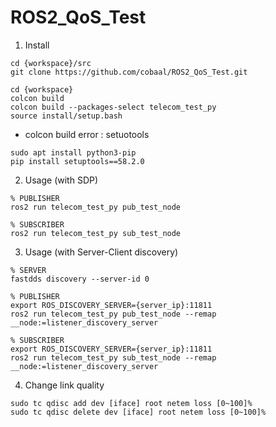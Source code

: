 # ROS2_QoS_Test
1. Install

~~~
cd {workspace}/src
git clone https://github.com/cobaal/ROS2_QoS_Test.git

cd {workspace}
colcon build
colcon build --packages-select telecom_test_py 
source install/setup.bash
~~~

- colcon build error : setuotools
~~~
sudo apt install python3-pip
pip install setuptools==58.2.0
~~~

2. Usage (with SDP)

~~~
% PUBLISHER
ros2 run telecom_test_py pub_test_node 

% SUBSCRIBER
ros2 run telecom_test_py sub_test_node 
~~~

3. Usage (with Server-Client discovery)
~~~
% SERVER
fastdds discovery --server-id 0

% PUBLISHER
export ROS_DISCOVERY_SERVER={server_ip}:11811
ros2 run telecom_test_py pub_test_node --remap __node:=listener_discovery_server

% SUBSCRIBER
export ROS_DISCOVERY_SERVER={server_ip}:11811
ros2 run telecom_test_py sub_test_node --remap __node:=listener_discovery_server
~~~

4. Change link quality

~~~
sudo tc qdisc add dev [iface] root netem loss [0~100]%
sudo tc qdisc delete dev [iface] root netem loss [0~100]%
~~~

